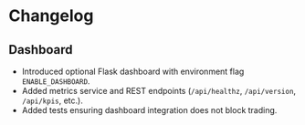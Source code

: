 # Changelog

## Dashboard
- Introduced optional Flask dashboard with environment flag `ENABLE_DASHBOARD`.
- Added metrics service and REST endpoints (`/api/healthz`, `/api/version`, `/api/kpis`, etc.).
- Added tests ensuring dashboard integration does not block trading.
